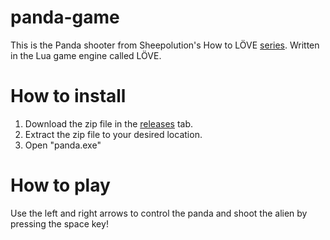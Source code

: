 # panda-game
This is the Panda shooter from Sheepolution's How to LÖVE [series](https://sheepolution.com/learn/book/contents). Written in the Lua game engine called LÖVE.

# How to install
1. Download the zip file in the [releases](https://github.com/residentflame/panda-game/releases/tag/version1.0) tab.
2. Extract the zip file to your desired location.
3. Open "panda.exe"
# How to play
Use the left and right arrows to control the panda and shoot the alien by pressing the space key!


